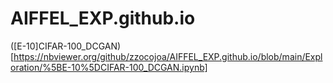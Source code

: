 # AIFFEL_EXP.github.io

([E-10]CIFAR-100_DCGAN)[https://nbviewer.org/github/zzocojoa/AIFFEL_EXP.github.io/blob/main/Exploration/%5BE-10%5DCIFAR-100_DCGAN.ipynb]
